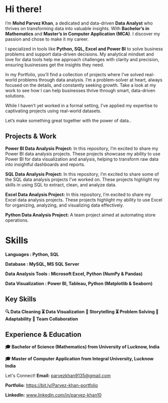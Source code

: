 # Hi there!

I’m **Mohd Parvez Khan**, a dedicated and data-driven **Data Analyst** who thrives on transforming data into valuable insights. With **Bachelor’s in Mathematics** and **Master’s in Computer Application (MCA)**. I discover my passion and chose to make it my career.

I specialized  in tools like **Python, SQL, Excel and Power BI** to solve business problems and support data-driven decisions. My analytical mindset and love for data tools help me approach challenges with clarity and precision, ensuring businesses get the insights they need.

In my Portfolio, you’ll find a collection of projects where I’ve solved real-world problems through data analysis. I’m a problem-solver at heart, always focused on the details, and constantly seeking growth. Take a look at my work to see how I can help businesses thrive through smart, data-driven solutions.

While I haven’t yet worked in a formal setting, I’ve applied my expertise to captivating projects using real-world datasets.

Let’s make something great together with the power of data..

## Projects & Work
**Power BI Data Analysis Project:** In this repository, I’m excited to share my Power BI data analysis projects. These projects showcase my ability to use Power BI for data visualization and analysis, helping to transform raw data into insightful dashboards and reports.

**SQL Data Analysis Project:** In this repository, I’m excited to share some of the SQL data analysis projects I’ve worked on. These projects highlight my skills in using SQL to extract, clean, and analyze data.

**Excel Data Analysis Project:** In this repository, I’m excited to share my Excel data analysis projects. These projects highlight my ability to use Excel for organizing, analyzing, and visualizing data effectively.

**Python Data Analysis Project:** A team project aimed at automating store operations.

# Skills

  **Languages			        : Python, SQL**

  **Database			        : MySQL, MS SQL Server**
  
  **Data Analysis Tools		: Microsoft Excel, Python (NumPy & Pandas)**
  
  **Data Visualization		: Power BI, Tableau, Python (Matplotlib & Seaborn)**
  
  
## Key Skills

**🔍 Data Cleaning
⏳ Data Visualization
🤝 Storytelling
⏳  Problem Solving
🔄 Adaptability
🤝 Team Collaboration**


## Experience & Education
**🎓 Bachelor of Science (Mathematics) from University of Lucknow, India**

**🎓 Master of Computer Application from Integral University, Lucknow India**

Let's Connect!
**Email:** parvezkhan9135@gmail.com

**Portfolio**: https://bit.ly/Parvez-khan-portfolio

**LinkedIn:** www.linkedin.com/in/parvez-khan10 
            
